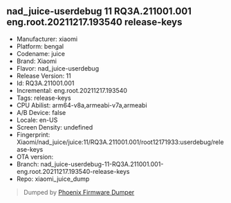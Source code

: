 ## nad_juice-userdebug 11 RQ3A.211001.001 eng.root.20211217.193540 release-keys
- Manufacturer: xiaomi
- Platform: bengal
- Codename: juice
- Brand: Xiaomi
- Flavor: nad_juice-userdebug
- Release Version: 11
- Id: RQ3A.211001.001
- Incremental: eng.root.20211217.193540
- Tags: release-keys
- CPU Abilist: arm64-v8a,armeabi-v7a,armeabi
- A/B Device: false
- Locale: en-US
- Screen Density: undefined
- Fingerprint: Xiaomi/nad_juice/juice:11/RQ3A.211001.001/root12171933:userdebug/release-keys
- OTA version: 
- Branch: nad_juice-userdebug-11-RQ3A.211001.001-eng.root.20211217.193540-release-keys
- Repo: xiaomi_juice_dump


>Dumped by [Phoenix Firmware Dumper](https://github.com/DroidDumps/phoenix_firmware_dumper)
